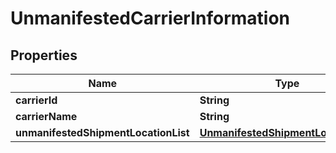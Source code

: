 # UnmanifestedCarrierInformation

## Properties
Name | Type | Description | Notes
------------ | ------------- | ------------- | -------------
**carrierId** | **String** |  |  [optional]
**carrierName** | **String** |  |  [optional]
**unmanifestedShipmentLocationList** | [**UnmanifestedShipmentLocationList**](UnmanifestedShipmentLocationList.md) |  |  [optional]
